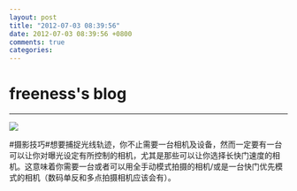 ```yaml
---
layout: post
title: "2012-07-03 08:39:56"
date: 2012-07-03 08:39:56 +0800
comments: true
categories: 
---
```


# freeness's blog

----------

![](http://okqmqrbgo.bkt.clouddn.com/201207030839561.jpg)

>
\#摄影技巧\#想要捕捉光线轨迹，你不止需要一台相机及设备，然而一定要有一台可以让你对曝光设定有所控制的相机，尤其是那些可以让你选择长快门速度的相机。这意味着你需要一台或者可以用全手动模式拍摄的相机/或是一台快门优先模式的相机（数码单反和多点拍摄相机应该会有）。